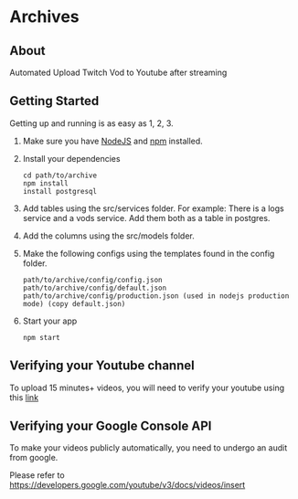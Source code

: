 # Archives

> 

## About

Automated Upload Twitch Vod to Youtube after streaming 

## Getting Started

Getting up and running is as easy as 1, 2, 3.

1. Make sure you have [NodeJS](https://nodejs.org/) and [npm](https://www.npmjs.com/) installed.
2. Install your dependencies

    ```
    cd path/to/archive
    npm install
    install postgresql
    ```
    
3. Add tables using the src/services folder.
   For example: There is a logs service and a vods service. Add them both as a table in postgres.
   
4. Add the columns using the src/models folder.
    
4. Make the following configs using the templates found in the config folder.
   
   ```
   path/to/archive/config/config.json
   path/to/archive/config/default.json
   path/to/archive/config/production.json (used in nodejs production mode) (copy default.json)
   ```
  
5. Start your app

    ```
    npm start
    ```
## Verifying your Youtube channel

To upload 15 minutes+ videos, you will need to verify your youtube using this [link](https://www.youtube.com/verify)

## Verifying your Google Console API

To make your videos publicly automatically, you need to undergo an audit from google.

Please refer to https://developers.google.com/youtube/v3/docs/videos/insert
